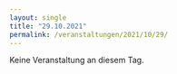```yaml
---
layout: single
title: "29.10.2021"
permalink: /veranstaltungen/2021/10/29/
---
```


Keine Veranstaltung an diesem Tag.
